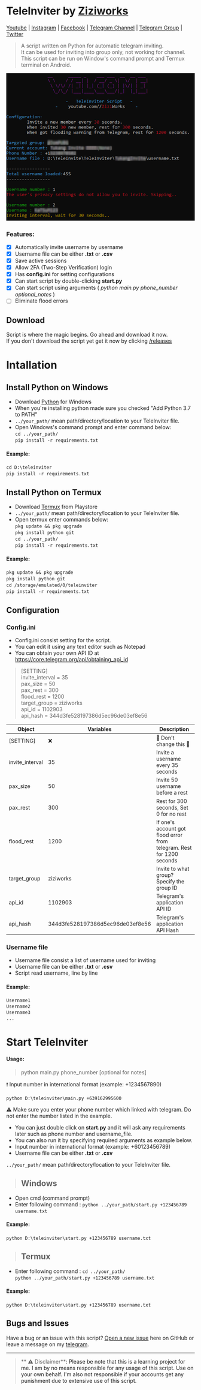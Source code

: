 # TeleInviter by [Ziziworks](https://www.youtube.com/channel/UCW36UNroi3B4Ix9ln1e6rUQ?sub_confirmation=1)
[Youtube](https://www.youtube.com/channel/UCW36UNroi3B4Ix9ln1e6rUQ?sub_confirmation=1) |
[Instagram](https://www.instagram.com/ziziworks/) |
[Facebook](https://www.facebook.com/ziziworks/) |
[Telegram Channel](https://t.me/ziziworks) |
[Telegram Group](https://t.me/ziziworksgroup) |
[Twitter](https://twitter.com/ziziworks_MY)  
> A script written on Python for automatic telegram inviting.  
It can be used for inviting into group only, not working for channel.  
This script can be run on Window's command prompt
and Termux terminal on Android.

![preview](Preview.png)

### Features:
- [x] Automatically invite username by username
- [x] Username file can be either **.txt** or **.csv**
- [x] Save active sessions
- [x] Allow 2FA (Two-Step Verification) login
- [X] Has **config.ini** for setting configurations
- [X] Can start script by double-clicking **start.py**
- [X] Can start script using arguments ( _python main.py phone_number optional_notes_ )
- [ ] Eliminate flood errors
## Download
Script is where the magic begins. Go ahead and download it now.    
If you don't download the script yet get it now by clicking [/releases](https://github.com/ziziwho/teleinviter/releases)
# Intallation
## Install Python on Windows

* Download [Python](https://www.python.org/downloads/) for Windows
* When you're installing python made sure you checked "Add Python 3.7 to PATH"
* `../your_path/` mean path/directory/location to your TeleInviter file.
* Open Windows's command prompt and enter command below:    
`cd ../your_path/`    
`pip install -r requirements.txt`    
#### Example:
`cd D:\teleinviter`  
`pip install -r requirements.txt`

## Install Python on Termux
* Download [Termux](https://play.google.com/store/apps/details?id=com.termux&hl=en) from Playstore 
* `../your_path/` mean path/directory/location to your TeleInviter file.
* Open termux enter commands below:  
`pkg update && pkg upgrade`  
`pkg install python git`  
`cd ../your_path/`  
`pip install -r requirements.txt`  
#### Example:
`pkg update && pkg upgrade`    
`pkg install python git`    
`cd /storage/emulated/0/teleinviter`    
`pip install -r requirements.txt`    
## Configuration
### Config.ini
* Config.ini consist setting for the script.
* You can edit it using any text editor such as Notepad
* You can obtain your own API ID at https://core.telegram.org/api/obtaining_api_id
> [SETTING]    
invite_interval = 35    
pax_size = 50    
pax_rest = 300    
flood_rest = 1200    
target_group = ziziworks    
api_id = 1102903    
api_hash = 344d3fe528197386d5ec96de03ef8e56       

Object | Variables | Description
------------ | ------------- | -------------
[SETTING] | ❌ | 🚫 Don't change this 🚫
invite_interval | 35 | Invite a username every 35 seconds
pax_size | 50 | Invite 50 username before a rest
pax_rest | 300 | Rest for 300 seconds, Set 0 for no rest
flood_rest | 1200 | If one's account got flood error from telegram. Rest for 1200 seconds
target_group | ziziworks | Invite to what group? Specify the group ID
api_id | 1102903 | Telegram's application API ID
api_hash | 344d3fe528197386d5ec96de03ef8e56 | Telegram's application API Hash

### Username file
* Username file consist a list of username used for inviting  
* Username file can be either **.txt** or **.csv**
* Script read username, line by line
#### Example:
```
Username1
Username2
Username3
...
```
# Start TeleInviter
#### Usage: 
> python main.py phone_number [optional for notes]    

❗ Input number in international format (example: +1234567890)    

```
python D:\teleinviter\main.py +639162995600
```

⚠️ Make sure you enter your phone number which linked with telegram. Do not enter the number listed in the example.    
* You can just double click on **start.py** and it will ask any requirements later such as phone number and username_file.
* You can also run it by specifying required arguments as example below.
* Input number in international format (example: +60123456789)
* Username file can be either **.txt** or **.csv**  

`../your_path/` mean path/directory/location to your TeleInviter file.
> ##  Windows
* Open cmd (command prompt)
* Enter following command :
`python ../your_path/start.py +123456789 username.txt`
#### Example:    
`python D:\teleinviter\start.py +123456789 username.txt`
> ## Termux
* Enter following command :
`cd ../your_path/`  
`python ../your_path/start.py +123456789 username.txt`
#### Example:
`python D:\teleinviter\start.py +123456789 username.txt`
## Bugs and Issues

Have a bug or an issue with this script? [Open a new issue](https://github.com/ziziwho/teleinviter/issues/new) here on GitHub or leave a message on my [telegram](http://t.me/ziziwho).


---

> ** ⚠️ Disclaimer**<a name="disclaimer" />: Please be note that this is a learning project for me. I am by no means responsible for any usage of this script. Use on your own behalf. I'm also not responsible if your accounts get any punishment due to extensive use of this script. 